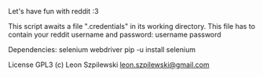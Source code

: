Let's have fun with reddit :3

This script awaits a file ".credentials" in its working directory. This file has to contain your reddit username and password:
    username password

Dependencies: selenium webdriver
    pip -u install selenium

License GPL3
(c) Leon Szpilewski
leon.szpilewski@gmail.com
